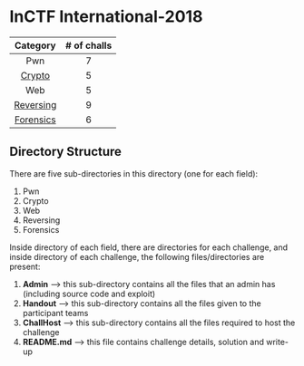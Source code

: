 # InCTF International-2018

|Category|# of challs|
|:-:|:-:|
|Pwn|7|
|[Crypto](Crypto/)|5|
|Web|5|
|[Reversing](Reversing/)|9|
|[Forensics](Forensics/)|6|

## Directory Structure
There are five sub-directories in this directory (one for each field):
1. Pwn
2. Crypto
3. Web
4. Reversing
5. Forensics

Inside directory of each field, there are directories for each challenge, and inside directory of each challenge, the following files/directories are present:
1. **Admin** --> this sub-directory contains all the files that an admin has (including source code and exploit)
2. **Handout** --> this sub-directory contains all the files given to the participant teams
3. **ChallHost** --> this sub-directory contains all the files required to host the challenge
4. **README.md** --> this file contains challenge details, solution and write-up